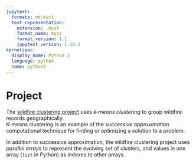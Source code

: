 ```yaml
---
jupytext:
  formats: md:myst
  text_representation:
    extension: .myst
    format_name: myst
    format_version: 1.1
    jupytext_version: 1.10.3
kernelspec:
  display_name: Python 3
  language: python
  name: python3
---
```

# Project

The [wildfire clustering project](
https://github.com/UO-CS210/wildfire)
uses _k-means clustering_ to group wildfire records geographically.  
K-means clustering is an example of the _successive approximation_
computational technique for finding or optimizing a solution to a 
problem. 

In addition to successive approximation, the wildfire clustering 
project uses _parallel arrays_ to represent the evolving set of 
clusters, and values in one array (`list` in Python) as indexes to 
other arrays.  


